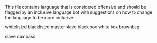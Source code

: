 This file contains language that is considered offensive and should be flagged by an inclusive language bot with suggestions on how to change the language to be more inclusive.


whitelisted
blacklisted
master
slave
black box
white box
brownbag

slave
dumbass
